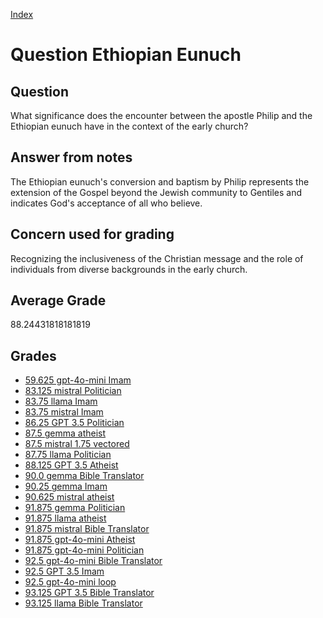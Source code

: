 
[Index](../../index.md)
# Question Ethiopian Eunuch
## Question
What significance does the encounter between the apostle Philip and the Ethiopian eunuch have in the context of the early church?

## Answer from notes
The Ethiopian eunuch's conversion and baptism by Philip represents the extension of the Gospel beyond the Jewish community to Gentiles and indicates God's acceptance of all who believe.

## Concern used for grading
Recognizing the inclusiveness of the Christian message and the role of individuals from diverse backgrounds in the early church.

## Average Grade
88.24431818181819

## Grades
 * [59.625 gpt-4o-mini Imam](../answers/gpt-4o-mini_Imam/Ethiopian_Eunuch.md)
 * [83.125 mistral Politician](../answers/mistral_Politician/Ethiopian_Eunuch.md)
 * [83.75 llama Imam](../answers/llama_Imam/Ethiopian_Eunuch.md)
 * [83.75 mistral Imam](../answers/mistral_Imam/Ethiopian_Eunuch.md)
 * [86.25 GPT 3.5 Politician](../answers/GPT_3.5_Politician/Ethiopian_Eunuch.md)
 * [87.5 gemma atheist](../answers/gemma_atheist/Ethiopian_Eunuch.md)
 * [87.5 mistral 1.75 vectored](../answers/mistral_1.75_vectored/Ethiopian_Eunuch.md)
 * [87.75 llama Politician](../answers/llama_Politician/Ethiopian_Eunuch.md)
 * [88.125 GPT 3.5 Atheist](../answers/GPT_3.5_Atheist/Ethiopian_Eunuch.md)
 * [90.0 gemma Bible Translator](../answers/gemma_Bible_Translator/Ethiopian_Eunuch.md)
 * [90.25 gemma Imam](../answers/gemma_Imam/Ethiopian_Eunuch.md)
 * [90.625 mistral atheist](../answers/mistral_atheist/Ethiopian_Eunuch.md)
 * [91.875 gemma Politician](../answers/gemma_Politician/Ethiopian_Eunuch.md)
 * [91.875 llama atheist](../answers/llama_atheist/Ethiopian_Eunuch.md)
 * [91.875 mistral Bible Translator](../answers/mistral_Bible_Translator/Ethiopian_Eunuch.md)
 * [91.875 gpt-4o-mini Atheist](../answers/gpt-4o-mini_Atheist/Ethiopian_Eunuch.md)
 * [91.875 gpt-4o-mini Politician](../answers/gpt-4o-mini_Politician/Ethiopian_Eunuch.md)
 * [92.5 gpt-4o-mini Bible Translator](../answers/gpt-4o-mini_Bible_Translator/Ethiopian_Eunuch.md)
 * [92.5 GPT 3.5 Imam](../answers/GPT_3.5_Imam/Ethiopian_Eunuch.md)
 * [92.5 gpt-4o-mini loop](../answers/gpt-4o-mini_loop/Ethiopian_Eunuch.md)
 * [93.125 GPT 3.5 Bible Translator](../answers/GPT_3.5_Bible_Translator/Ethiopian_Eunuch.md)
 * [93.125 llama Bible Translator](../answers/llama_Bible_Translator/Ethiopian_Eunuch.md)
